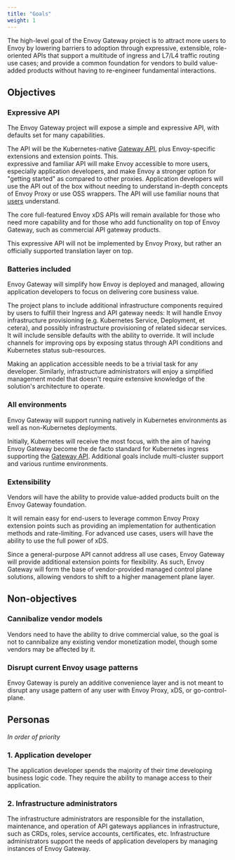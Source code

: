 ```yaml
---
title: "Goals"
weight: 1
---
```


The high-level goal of the Envoy Gateway project is to attract more users to Envoy by lowering barriers to adoption 
through expressive, extensible, role-oriented APIs that support a multitude of ingress and L7/L4 traffic routing
use cases; and provide a common foundation for vendors to build value-added products without having to re-engineer
fundamental interactions.

## Objectives

### Expressive API

The Envoy Gateway project will expose a simple and expressive API, with defaults set for many capabilities.  

The API will be the Kubernetes-native [Gateway API][], plus Envoy-specific extensions and extension points.  This.  
expressive and familiar API will make Envoy accessible to more users, especially application developers, and make Envoy
a stronger option for "getting started" as compared to other proxies.  Application developers will use the API out of
the box without needing to understand in-depth concepts of Envoy Proxy or use OSS wrappers.  The API will use familiar
nouns that [users](#personas) understand.

The core full-featured Envoy xDS APIs will remain available for those who need more capability and for those who
add functionality on top of Envoy Gateway, such as commercial API gateway products.

This expressive API will not be implemented by Envoy Proxy, but rather an officially supported translation layer
on top.

### Batteries included

Envoy Gateway will simplify how Envoy is deployed and managed, allowing application developers to focus on
delivering core business value.

The project plans to include additional infrastructure components required by users to fulfill their Ingress and API
gateway needs: It will handle Envoy infrastructure provisioning (e.g. Kubernetes Service, Deployment, et cetera), and
possibly infrastructure provisioning of related sidecar services.  It will include sensible defaults with the ability to
override.  It will include channels for improving ops by exposing status through API conditions and Kubernetes status
sub-resources.

Making an application accessible needs to be a trivial task for any developer. Similarly, infrastructure administrators
will enjoy a simplified management model that doesn't require extensive knowledge of the solution's architecture to
operate.

### All environments

Envoy Gateway will support running natively in Kubernetes environments as well as non-Kubernetes deployments.

Initially, Kubernetes will receive the most focus, with the aim of having Envoy Gateway become the de facto
standard for Kubernetes ingress supporting the [Gateway API][].
Additional goals include multi-cluster support and various runtime environments.

### Extensibility

Vendors will have the ability to provide value-added products built on the Envoy Gateway foundation.

It will remain easy for end-users to leverage common Envoy Proxy extension points such as providing an implementation
for authentication methods and rate-limiting.  For advanced use cases, users will have the ability to use the full power
of xDS.

Since a general-purpose API cannot address all use cases, Envoy Gateway will provide additional extension points
for flexibility. As such, Envoy Gateway will form the base of vendor-provided managed control plane solutions,
allowing vendors to shift to a higher management plane layer.

## Non-objectives

### Cannibalize vendor models

Vendors need to have the ability to drive commercial value, so the goal is not to cannibalize any existing vendor
monetization model, though some vendors may be affected by it.

### Disrupt current Envoy usage patterns

Envoy Gateway is purely an additive convenience layer and is not meant to disrupt any usage pattern of any user
with Envoy Proxy, xDS, or go-control-plane.

## Personas

_In order of priority_

### 1. Application developer

The application developer spends the majority of their time developing business logic code.  They require the ability to
manage access to their application.

### 2. Infrastructure administrators

The infrastructure administrators are responsible for the installation, maintenance, and operation of
API gateways appliances in infrastructure, such as CRDs, roles, service accounts, certificates, etc.
Infrastructure administrators support the needs of application developers by managing instances of Envoy Gateway.

[Gateway API]: https://gateway-api.sigs.k8s.io/
